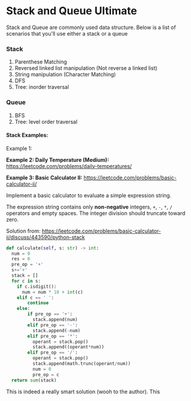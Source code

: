 # Stack and Queue Ultimate

Stack and Queue are commonly used data structure. Below is a list of scenarios that you'll use either a stack or a queue



### Stack

1. Parenthese Matching
2. Reversed linked list manipulation (Not reverse a linked list)
3. String manipulation (Character Matching)
4. DFS
5. Tree: inorder traversal

### Queue

1. BFS
2. Tree: level order traversal





#### Stack Examples:

Example 1: 

**Example 2: Daily Temperature (Medium):** https://leetcode.com/problems/daily-temperatures/



**Example 3: Basic Calculator II:** https://leetcode.com/problems/basic-calculator-ii/

Implement a basic calculator to evaluate a simple expression string.

The expression string contains only **non-negative** integers, `+`, `-`, `*`, `/` operators and empty spaces. The integer division should truncate toward zero.

Solution from: https://leetcode.com/problems/basic-calculator-ii/discuss/443590/python-stack

```python
def calculate(self, s: str) -> int:
  num = 0
  res = 0
  pre_op = '+'
  s+='+'
  stack = []
  for c in s:
    if c.isdigit():
      num = num * 10 + int(c)
    elif c == ' ':
        continue
    else:
        if pre_op == '+':
          stack.append(num)
        elif pre_op == '-':
          stack.append(-num)
        elif pre_op == '*':
          operant = stack.pop()
          stack.append((operant*num))
        elif pre_op == '/':
          operant = stack.pop()
          stack.append(math.trunc(operant/num))
          num = 0
          pre_op = c
  return sum(stack)
```

This is indeed a really smart solution (wooh to the author). This



